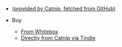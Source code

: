 * [(provided by Catnip, fetched from GitHub)](/)

* Buy
  * [From Whitebox](https://www.whiteboxes.ch/shop/tentacle/)
  * [Directly from Catnip via Tindie](https://www.tindie.com/products/miceuz/i2c-soil-moisture-sensor/)
